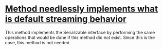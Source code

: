 # [Method needlessly implements what is default streaming behavior](http://fb-contrib.sourceforge.net/bugdescriptions.html#NCS_NEEDLESS_CUSTOM_SERIALIZATION)

This method implements the Serializable interface by performing the same operations that
			would be done if this method did not exist. Since this is the case, this method is not needed.